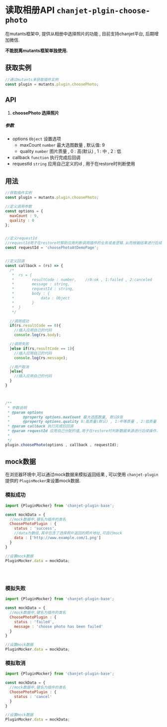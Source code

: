 # 读取相册API `chanjet-plgin-choose-photo`

在mutants框架中, 提供从相册中选择照片的功能 , 目前支持chanjet平台, 后期增加微信.

**不能脱离mutants框架单独使用.**



## 获取实例

```javascript
//通过mutants来获取插件实例
const plugin = mutants.plugin.choosePhoto;
```





## API



1. #### choosePhoto 选择照片

##### 参数

- options `Object` 设置选项
  - maxCount `number` 最大选图数量 , 默认值: 9
  - quality `number` 图片质量 , 0 : 高(默认) , 1 : 中 , 2 : 低
- callback `function` 执行完成后回调
- requestId `string` 应用自己定义的id , 用于在restore时判断使用





## 用法

```javascript
//获取插件实例
const plugin = mutants.plugin.choosePhoto;

//定义调用参数
const options = {
  maxCount : 9,
  quality : 0
};


//定义requestId 
//requestId用于在restore时帮助应用判断调用插件的业务或者逻辑.从而根据结果进行后续操作
const requestId = 'choosePhotoAtDemoPage';


//定义回调
const callback = (rs) => {
  /*
   *  rs = {
   *		resultCode : number,	//0:ok , 1:failed , 2:canceled
   *		message : string,	
   *		requestId : string,
   *		body : {
   *			data : Object
   *		}
   *  }
   */

  //调用成功
  if(rs.resultCode == 0){
	//插入应用自己的代码
    console.log(rs.body);

  //调用失败
  }else if(rs.resultCode == 1){
  	//插入应用自己的代码
    console.log(rs.message);

  //用户取消
  }else{
  	//插入应用自己的代码
  }
}



/**
 * 参数说明
 * @param options
 *      @property options.maxCount 最大选图数量, 默认9张
 *      @property options.quality 0:高质量(默认) , 1:中等质量 , 2:低质量
 * @param callback 执行完成后回调
 * @param requestId 应用自己分配的值,用于在restore时判断数据来源进行后续操作.
 *
 */
plugin.choosePhoto(options , callback , requestId);
```





## mock数据

在浏览器环境中,可以通过mock数据来模拟返回结果 , 可以使用 `chanjet-plugin` 提供的 `PluginMocker`来设置mock数据.



### 模拟成功

```javascript
import {PluginMocker} from 'chanjet-plugin-base';

const mockData = {
  //mock数据中,键名为插件的类名
  ChoosePhotoPlugin : {
    status : 'success',
    //data为数组,其中包含了选择照片返回的照片地址,可自行mock
    data : ['http://www.example.com/1.png']
  }
}

//设置mock数据
PluginMocker.data = mockData;
  
  
  
```



### 模拟失败

```javascript
import {PluginMocker} from 'chanjet-plugin-base';

const mockData = {
  //mock数据中,键名为插件的类名
  ChoosePhotoPlugin : {
    status : 'failed',
    message : 'choose photo has been failed'
  }
}

//设置mock数据
PluginMocker.data = mockData;
```



### 模拟取消

```javascript
import {PluginMocker} from 'chanjet-plugin-base';

const mockData = {
  //mock数据中,键名为插件的类名
  ChoosePhotoPlugin : {
    status : 'cancel'
  }
}

//设置mock数据
PluginMocker.data = mockData;
```








